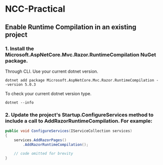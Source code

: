 # NCC-Practical
## Enable Runtime Compilation in an existing project
### 1. Install the Microsoft.AspNetCore.Mvc.Razor.RuntimeCompilation NuGet package.
Through CLI. Use your current dotnet version. 
```console
dotnet add package Microsoft.AspNetCore.Mvc.Razor.RuntimeCompilation --version 5.0.3
```

To check your current dotnet version type.
```console
dotnet --info
```

### 2. Update the project's Startup.ConfigureServices method to include a call to AddRazorRuntimeCompilation. For example:
```cs
public void ConfigureServices(IServiceCollection services)
{
    services.AddRazorPages()
        .AddRazorRuntimeCompilation();

    // code omitted for brevity
}
```
